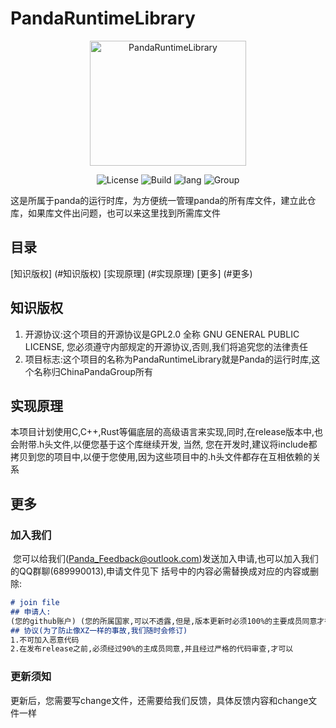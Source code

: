 # PandaRuntimeLibrary

<p align="center">
    <img src="https://github.com/ChinaPandaGroup/PandaRuntimeLibrary/docs/img/Logo.jpg" alt="PandaRuntimeLibrary" width="250" height="200">
</p>


<p align="center">
    <img src="https://img.shields.io/badge/license-GPLv2.0-blue.svg" alt="License">
    <img src="https://img.shields.io/badge/build-passing-brightgreen.svg" alt="Build">
    <img src="https://img.shields.io/badge/lang-C/C++-yellow.svg" alt="lang">
    <img src="https://img.shields.io/badge/group-PandaGroup-green.svg" alt="Group">
</p>


这是所属于panda的运行时库，为方便统一管理panda的所有库文件，建立此仓库，如果库文件出问题，也可以来这里找到所需库文件
## 目录
[知识版权] (#知识版权)
[实现原理] (#实现原理)
[更多] (#更多)

## 知识版权
1. 开源协议:这个项目的开源协议是GPL2.0 全称 GNU GENERAL PUBLIC LICENSE, 您必须遵守内部规定的开源协议,否则,我们将追究您的法律责任
2. 项目标志:这个项目的名称为PandaRuntimeLibrary就是Panda的运行时库,这个名称归ChinaPandaGroup所有

## 实现原理
本项目计划使用C,C++,Rust等偏底层的高级语言来实现,同时,在release版本中,也会附带.h头文件,以便您基于这个库继续开发, 当然, 您在开发时,建议将include都拷贝到您的项目中,以便于您使用,因为这些项目中的.h头文件都存在互相依赖的关系

## 更多

### 加入我们

​	您可以给我们(Panda_Feedback@outlook.com)发送加入申请,也可以加入我们的QQ群聊(689990013),申请文件见下 括号中的内容必需替换成对应的内容或删除: 

```markdown
# join file
## 申请人:
(您的github账户) (您的所属国家,可以不透露,但是,版本更新时必须100%的主要成员同意才行) (邮箱) 
## 协议(为了防止像XZ一样的事故,我们随时会修订)
1.不可加入恶意代码
2.在发布release之前,必须经过90%的主成员同意,并且经过严格的代码审查,才可以
```

### 更新须知

​	更新后，您需要写change文件，还需要给我们反馈，具体反馈内容和change文件一样
